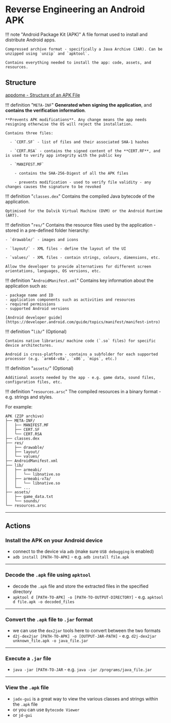# Reverse Engineering an Android APK

!!! note "Android Package Kit (APK)"
    A file format used to install and distribute Android apps.

    Compressed archive format - specifically a Java Archive (JAR). Can be unzipped using `unzip` and `apktool`.

    Contains everything needed to install the app: code, assets, and resources.

## Structure

[appdome - Structure of an APK File](https://www.appdome.com/how-to/devsecops-automation-mobile-cicd/appdome-basics/structure-of-an-android-app-binary-apk/)

!!! definition "`META-INF`"
    **Generated when signing the application**, and **contains the verification information**.

    **Prevents APK modifications**. Any change means the app needs resigning otherwise the OS will reject the installation.

    Contains three files:

      - `CERT.SF` - list of files and their associated SHA-1 hashes

      - `CERT.RSA` - contains the signed content of the **CERT.RF**, and is used to verify app integrity with the public key

      - `MANIFEST.MF`

        - contains the SHA-256-Digest of all the APK files

        - prevents modification - used to verify file validity - any changes causes the signature to be revoked

!!! definition "`classes.dex`"
    Contains the compiled Java bytecode of the application.

    Optimised for the Dalvik Virtual Machine (DVM) or the Android Runtime (ART).

!!! definition "`res/`"
    Contains the resource files used by the application - stored in a pre-defined folder hierarchy:

    - `drawable/` - images and icons

    - `layout/` - XML files - define the layout of the UI

    - `values/` - XML files - contain strings, colours, dimensions, etc.

    Allow the developer to provide alternatives for different screen orientations, languages, OS versions, etc. 

!!! definition "`AndroidManifest.xml`"
    Contains key information about the application such as:

    - package name and ID
    - application components such as activities and resources
    - required permissions
    - supported Android versions

    [Android developer guide](https://developer.android.com/guide/topics/manifest/manifest-intro)


!!! definition "`lib/`"
    (Optional)

    Contains native libraries/ machine code (`.so` files) for specific device architectures.
    
    Android is cross-platform - contains a subfolder for each supported processor (e.g. `arm64-v8a`, `x86`, `mips`, etc.)

!!! definition "`assets/`"
    (Optional)

    Additional assets needed by the app - e.g. game data, sound files, configuration files, etc.

!!! definition "`resources.arsc`"
    The compiled resources in a binary format - e.g. strings and styles.

For example:
```
APK (ZIP archive)
├── META-INF/
│   ├── MANIFEST.MF
│   ├── CERT.SF
│   └── CERT.RSA
├── classes.dex
├── res/
│   ├── drawable/
│   ├── layout/
│   └── values/
├── AndroidManifest.xml
├── lib/ 
│   ├── armeabi/ 
│   │   └── libnative.so
│   ├── armeabi-v7a/
│   │   └── libnative.so
│   └── ...
├── assets/
│   ├── game_data.txt
│   └── sounds/
└── resources.arsc
```

---

## Actions

### Install the APK on your Android device
- connect to the device via `adb` (make sure `USB debugging` is enabled)
- `adb install [PATH-TO-APK]` - e.g. `adb install file.apk`

---

### Decode the `.apk` file using `apktool`
- decode the `.apk` file and store the extracted files in the specified directory
- `apktool d [PATH-TO-APK] -o [PATH-TO-OUTPUT-DIRECTORY]` - e.g. `apktool d file.apk -o decoded_files`

---

### Convert the `.apk` file to `.jar` format
- we can use the `dex2jar` tools here to convert between the two formats
- `d2j-dex2jar [PATH-TO-APK] -o [OUTPUT-JAR-PATH]` - e.g. `d2j-dex2jar unknown_file.apk -o java_file.jar`

---

### Execute a `.jar` file
- `java -jar [PATH-TO-JAR` - e.g. `java -jar /programs/java_file.jar`

---

### View the `.apk` file
- `jadx-gui` is a great way to view the various classes and strings within the `.apk` file
- or you can use `Bytecode Viewer`
- or `jd-gui`